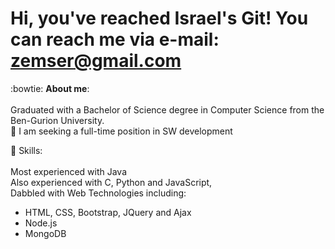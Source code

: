 # Hi, you've reached Israel's Git!   You can reach me via e-mail: zemser@gmail.com 

:bowtie: **About me**:\
\
Graduated with a Bachelor of Science degree in Computer Science from the Ben-Gurion University.\
:mag_right: I am seeking a full-time position in SW development

:briefcase: Skills:\
\
Most experienced with Java\
Also experienced with C, Python and JavaScript,\
Dabbled with Web Technologies including:
- HTML, CSS, Bootstrap, JQuery and Ajax
- Node.js
- MongoDB


<!--
**zemser/zemser** is a ✨ _special_ ✨ repository because its `README.md` (this file) appears on your GitHub profile.

Here are some ideas to get you started:

- 🔭 I’m currently working on ...
- 🌱 I’m currently learning ...
- 👯 I’m looking to collaborate on ...
- 🤔 I’m looking for help with ...
- 💬 Ask me about ...
- 📫 How to reach me: ...
- 😄 Pronouns: ...
- ⚡ Fun fact: ...
-->
